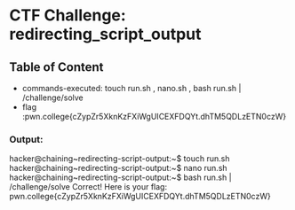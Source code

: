 # CTF Challenge: redirecting_script_output

## Table of Content

- commands-executed: touch run.sh , nano.sh , bash run.sh | /challenge/solve
- flag :pwn.college{cZypZr5XknKzFXiWgUICEXFDQYt.dhTM5QDLzETN0czW}


### Output:
hacker@chaining~redirecting-script-output:~$ touch run.sh
hacker@chaining~redirecting-script-output:~$ nano run.sh
hacker@chaining~redirecting-script-output:~$ bash run.sh | /challenge/solve 
Correct! Here is your flag:
pwn.college{cZypZr5XknKzFXiWgUICEXFDQYt.dhTM5QDLzETN0czW}
